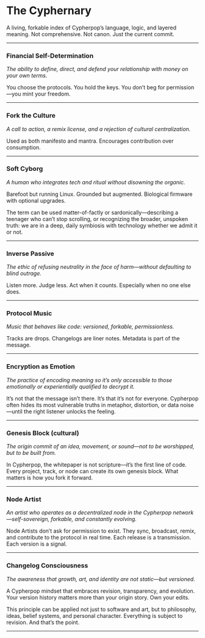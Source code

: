 # The Cyphernary

A living, forkable index of Cypherpop’s language, logic, and layered meaning. Not comprehensive. Not canon. Just the current commit.

---

### **Financial Self-Determination**
*The ability to define, direct, and defend your relationship with money on your own terms.*

You choose the protocols. You hold the keys. You don’t beg for permission—you mint your freedom.

---

### **Fork the Culture**
*A call to action, a remix license, and a rejection of cultural centralization.*

Used as both manifesto and mantra. Encourages contribution over consumption.

---

### **Soft Cyborg**
*A human who integrates tech and ritual without disowning the organic.*

Barefoot but running Linux. Grounded but augmented. Biological firmware with optional upgrades.

The term can be used matter-of-factly or sardonically—describing a teenager who can’t stop scrolling, or recognizing the broader, unspoken truth: we are in a deep, daily symbiosis with technology whether we admit it or not.

---

### **Inverse Passive**
*The ethic of refusing neutrality in the face of harm—without defaulting to blind outrage.*

Listen more. Judge less. Act when it counts. Especially when no one else does.

---

### **Protocol Music**
*Music that behaves like code: versioned, forkable, permissionless.*

Tracks are drops. Changelogs are liner notes. Metadata is part of the message.

---

### **Encryption as Emotion**
*The practice of encoding meaning so it’s only accessible to those emotionally or experientially qualified to decrypt it.*

It’s not that the message isn’t there. It’s that it’s not for everyone. Cypherpop often hides its most vulnerable truths in metaphor, distortion, or data noise—until the right listener unlocks the feeling.

---

### **Genesis Block (cultural)**
*The origin commit of an idea, movement, or sound—not to be worshipped, but to be built from.*

In Cypherpop, the whitepaper is not scripture—it’s the first line of code. Every project, track, or node can create its own genesis block. What matters is how you fork it forward.

---

### **Node Artist**
*An artist who operates as a decentralized node in the Cypherpop network—self-sovereign, forkable, and constantly evolving.*

Node Artists don’t ask for permission to exist. They sync, broadcast, remix, and contribute to the protocol in real time. Each release is a transmission. Each version is a signal.

---

### **Changelog Consciousness**
*The awareness that growth, art, and identity are not static—but versioned.*

A Cypherpop mindset that embraces revision, transparency, and evolution. Your version history matters more than your origin story. Own your edits.

This principle can be applied not just to software and art, but to philosophy, ideas, belief systems, and personal character. Everything is subject to revision. And that’s the point.

---
